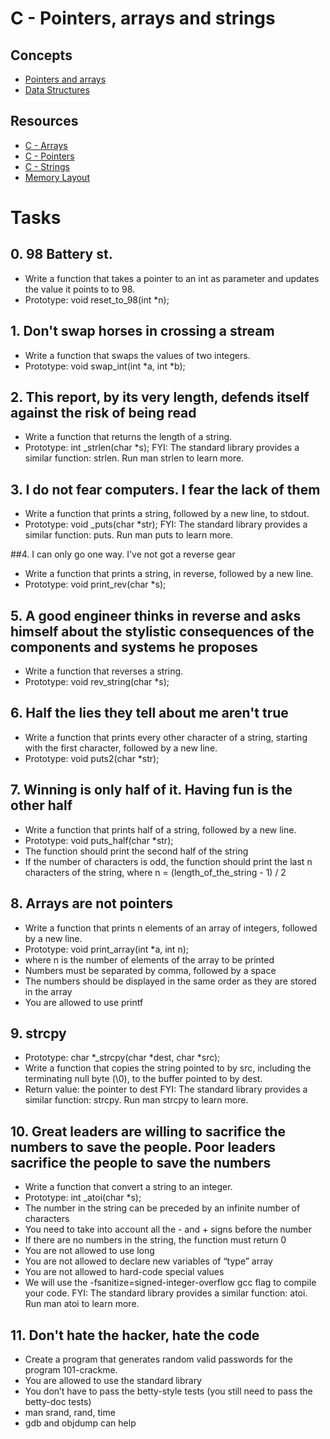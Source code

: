 # C - Pointers, arrays and strings

## Concepts

- [Pointers and arrays](https://intranet.alxswe.com/concepts/60)
- [Data Structures](https://intranet.alxswe.com/concepts/120)


## Resources

- [C - Arrays](https://www.tutorialspoint.com/cprogramming/c_arrays.htm)
- [C - Pointers](https://www.tutorialspoint.com/cprogramming/c_pointers.htm)
- [C - Strings](https://www.tutorialspoint.com/cprogramming/c_strings.htm)
- [Memory Layout](https://aticleworld.com/memory-layout-of-c-program/)

# Tasks

## 0. 98 Battery st.

- Write a function that takes a pointer to an int as parameter and updates the value it points to to 98.
- Prototype: void reset_to_98(int *n);

## 1. Don't swap horses in crossing a stream

- Write a function that swaps the values of two integers.
- Prototype: void swap_int(int *a, int *b);

## 2. This report, by its very length, defends itself against the risk of being read

- Write a function that returns the length of a string.
- Prototype: int _strlen(char *s);
FYI: The standard library provides a similar function: strlen. Run man strlen to learn more.


## 3. I do not fear computers. I fear the lack of them

- Write a function that prints a string, followed by a new line, to stdout.
- Prototype: void _puts(char *str);
FYI: The standard library provides a similar function: puts. Run man puts to learn more.


##4. I can only go one way. I've not got a reverse gear

- Write a function that prints a string, in reverse, followed by a new line.
- Prototype: void print_rev(char *s);

## 5. A good engineer thinks in reverse and asks himself about the stylistic consequences of the components and systems he proposes

- Write a function that reverses a string.
- Prototype: void rev_string(char *s);

## 6. Half the lies they tell about me aren't true

- Write a function that prints every other character of a string, starting with the first character, followed by a new line.
- Prototype: void puts2(char *str);

## 7. Winning is only half of it. Having fun is the other half

- Write a function that prints half of a string, followed by a new line.
- Prototype: void puts_half(char *str);
- The function should print the second half of the string
- If the number of characters is odd, the function should print the last n characters of the string, where n = (length_of_the_string - 1) / 2


## 8. Arrays are not pointers

- Write a function that prints n elements of an array of integers, followed by a new line.
- Prototype: void print_array(int *a, int n);
- where n is the number of elements of the array to be printed
- Numbers must be separated by comma, followed by a space
- The numbers should be displayed in the same order as they are stored in the array
- You are allowed to use printf

## 9. strcpy

- Prototype: char *_strcpy(char *dest, char *src);
- Write a function that copies the string pointed to by src, including the terminating null byte (\0), to the buffer pointed to by dest.
- Return value: the pointer to dest
FYI: The standard library provides a similar function: strcpy. Run man strcpy to learn more.


## 10. Great leaders are willing to sacrifice the numbers to save the people. Poor leaders sacrifice the people to save the numbers

- Write a function that convert a string to an integer.
- Prototype: int _atoi(char *s);
- The number in the string can be preceded by an infinite number of characters
- You need to take into account all the - and + signs before the number
- If there are no numbers in the string, the function must return 0
- You are not allowed to use long
- You are not allowed to declare new variables of “type” array
- You are not allowed to hard-code special values
- We will use the -fsanitize=signed-integer-overflow gcc flag to compile your code.
FYI: The standard library provides a similar function: atoi. Run man atoi to learn more.


## 11. Don't hate the hacker, hate the code

- Create a program that generates random valid passwords for the program 101-crackme.
- You are allowed to use the standard library
- You don’t have to pass the betty-style tests (you still need to pass the betty-doc tests)
- man srand, rand, time
- gdb and objdump can help
